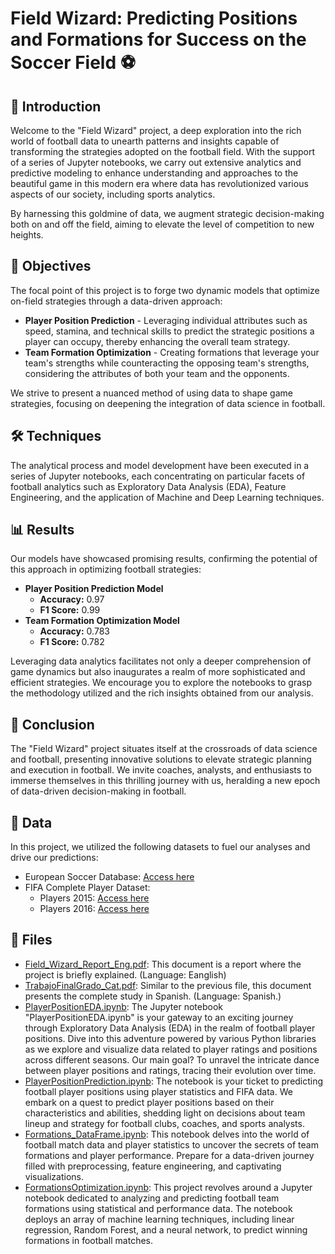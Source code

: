 <!DOCTYPE html>
<html>
<body>
  <h1> Field Wizard: Predicting Positions and Formations for Success on the Soccer Field ⚽</h1>
  
  <h2>🌟 Introduction</h2>
  <p>Welcome to the "Field Wizard" project, a deep exploration into the rich world of football data to unearth patterns and insights capable of transforming the strategies adopted on the football field. With the support of a series of Jupyter notebooks, we carry out extensive analytics and predictive modeling to enhance understanding and approaches to the beautiful game in this modern era where data has revolutionized various aspects of our society, including sports analytics.</p>
  <p>By harnessing this goldmine of data, we augment strategic decision-making both on and off the field, aiming to elevate the level of competition to new heights.</p>
  <h2>🎯 Objectives</h2>
  <p>The focal point of this project is to forge two dynamic models that optimize on-field strategies through a data-driven approach:</p>
  <ul>
    <li><strong>Player Position Prediction</strong> - Leveraging individual attributes such as speed, stamina, and technical skills to predict the strategic positions a player can occupy, thereby enhancing the overall team strategy.</li>
    <li><strong>Team Formation Optimization</strong> - Creating formations that leverage your team's strengths while counteracting the opposing team's strengths, considering the attributes of both your team and the opponents.</li>
  </ul>
  <p>We strive to present a nuanced method of using data to shape game strategies, focusing on deepening the integration of data science in football.</p>
  <h2>🛠 Techniques</h2>
  <p>The analytical process and model development have been executed in a series of Jupyter notebooks, each concentrating on particular facets of football analytics such as Exploratory Data Analysis (EDA), Feature Engineering, and the application of Machine and Deep Learning techniques.</p>
  <h2>📊 Results</h2>
  <p>Our models have showcased promising results, confirming the potential of this approach in optimizing football strategies:</p>
  <ul>
    <li><strong>Player Position Prediction Model</strong>
      <ul>
        <li><strong>Accuracy:</strong> 0.97</li>
        <li><strong>F1 Score:</strong> 0.99</li>
      </ul>
    </li>
    <li><strong>Team Formation Optimization Model</strong>
      <ul>
        <li><strong>Accuracy:</strong> 0.783</li>
        <li><strong>F1 Score:</strong> 0.782</li>
      </ul>
    </li>
  </ul>
  <p>Leveraging data analytics facilitates not only a deeper comprehension of game dynamics but also inaugurates a realm of more sophisticated and efficient strategies. We encourage you to explore the notebooks to grasp the methodology utilized and the rich insights obtained from our analysis.</p>
  <h2>🏁 Conclusion</h2>
  <p>The "Field Wizard" project situates itself at the crossroads of data science and football, presenting innovative solutions to elevate strategic planning and execution in football. We invite coaches, analysts, and enthusiasts to immerse themselves in this thrilling journey with us, heralding a new epoch of data-driven decision-making in football.</p>

  <h2>💽 Data</h2>
  <p>In this project, we utilized the following datasets to fuel our analyses and drive our predictions:</p>
  <ul>
    <li>European Soccer Database: <a href="https://www.kaggle.com/datasets/hugomathien/soccer">Access here</a></li>
    <li>FIFA Complete Player Dataset: 
      <ul>
        <li>Players 2015: <a href="https://www.kaggle.com/datasets/stefanoleone992/fifa-22-complete-player-dataset?select=players_15.csv">Access here</a></li>
        <li>Players 2016: <a href="https://www.kaggle.com/datasets/stefanoleone992/fifa-22-complete-player-dataset?select=players_16.csv">Access here</a></li>
      </ul>
    </li>
  </ul>


  <h2>📂 Files</h2>
  <ul>
    <li><a href="Field_Wizard_Report_Eng.pdf">Field_Wizard_Report_Eng.pdf</a>: This document is a report where the project is briefly explained. (Language: Eanglish)</li>
    <li><a href="TrabajoFinalGrado_Cat.pdf">TrabajoFinalGrado_Cat.pdf</a>: Similar to the previous file, this document
      presents the complete study in Spanish. (Language: Spanish.)</li>
    <li><a href="PlayerPositionEDA.ipynb">PlayerPositionEDA.ipynb</a>: The Jupyter notebook "PlayerPositionEDA.ipynb" is your gateway to an exciting journey through Exploratory Data Analysis (EDA) in the realm of football player positions. Dive into this adventure powered by various Python libraries as we explore and visualize data related to player ratings and positions across different seasons. Our main goal? To unravel the intricate dance between player positions and ratings, tracing their evolution over time.</li>
    <li><a href="PlayerPositionPrediction.ipynb">PlayerPositionPrediction.ipynb</a>: The notebook is your ticket to predicting football player positions using player statistics and FIFA data. We embark on a quest to predict player positions based on their characteristics and abilities, shedding light on decisions about team lineup and strategy for football clubs, coaches, and sports analysts.</li>
    <li><a href="Formations_DataFrame.ipynb">Formations_DataFrame.ipynb</a>: This notebook delves into the world of football match data and player statistics to uncover the secrets of team formations and player performance. Prepare for a data-driven journey filled with preprocessing, feature engineering, and captivating visualizations.</li>
    <li><a href="FormationsOptimization.ipynb">FormationsOptimization.ipynb</a>: This project revolves around a Jupyter notebook dedicated to analyzing and predicting football team formations using statistical and performance data. The notebook deploys an array of machine learning techniques, including linear regression, Random Forest, and a neural network, to predict winning formations in football matches.</li>
            
  </ul>
  
</body>
</html>


